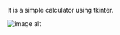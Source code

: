 It is a simple calculator using tkinter.


![image alt](https://github.com/johnRohithjs/Simple-Calculator/blob/932e0e24006b4d7642b7c029bd9fa53e1b0a71f1/Screenshot%202024-09-29%20195110.png)
